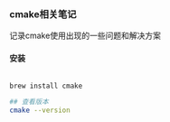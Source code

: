 

### cmake相关笔记

记录cmake使用出现的一些问题和解决方案


#### 安装

```bash

brew install cmake

## 查看版本
cmake --version

```